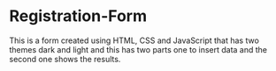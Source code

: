 # Registration-Form
 This is a form created using HTML, CSS and JavaScript that has two themes dark and light and this has two parts one to insert data and the second one shows the results.
